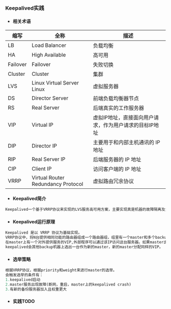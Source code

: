 ### Keepalived实践

- #### 相关术语
| 缩写 | 全称 | 描述 |  
| --- | --- | --- |
| LB  | Load Balancer | 负载均衡 |
| HA  | High Available | 高可用 |
| Failover  | Failover | 失败切换 |
| Cluster  | Cluster | 集群 |
| LVS  | Linux Virtual Server Linux | 虚拟服务器 |
| DS  | Director Server | 前端负载均衡器节点 |
| RS  | Real Server | 后端真实的工作服务器 |
| VIP  | Virtual IP | 虚拟IP地址，直接面向用户请求，作为用户请求的目标IP地址 |
| DIP  | Director IP | 主要用于和内部主机通讯的 IP 地址 |
| RIP  | Real Server IP | 后端服务器的 IP 地址 |
| CIP  | Client IP | 访问客户端的 IP 地址 |
| VRRP | Virtual Router Redundancy Protocol | 虚拟路由冗余协议 |



- #### Keepalived简介 
```sql
Keepalived一个基于VRRP协议来实现的LVS服务高可用方案，主要实现真是机器的故障隔离及负载均衡器间的失败切换，提高系统的可用性
```

- #### Keepalived运行原理
```sql
Keepalived 是以 VRRP 协议为基础实现。  
VRRP协议中，将N台提供相同功能的路由器组成一个路由器组，组里有一个master和多个backup，  
在master上有一个对外提供服务的VIP,外部程序可以通过该IP访问这台服务器。如果master出现故障(断网，重启，keepalived crash)  
keepalived会其他backup机器上选出一台作为新的master，新的master分配同样的VIP。
```

- #### 选举策略  
```sql
根据VRRP协议，根据priority和weight来进行master的选举。  
会触发选举的条件有：
1.keepalived启动
2.master服务出现故障(断网，重启，master上的keepalived crash)
3.有新的备份服务器加入且权重更大
```

- #### 实践TODO
